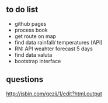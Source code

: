 ## to do list
- github pages
- process book
- get route on map
- find data rainfall/ temperatures (API)
- RN: API weahter forecast 5 days
- find data valuta
- bootstrap interface

## questions
http://jsbin.com/gezij/1/edit?html,output
